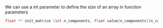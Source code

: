 We can use a int parameter to define the size of an array in function parameters

~~~c
float ** init_matrice (int n_components, float value[n_components][n_components]);
~~~
